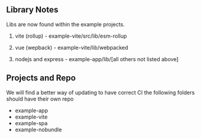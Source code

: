 ## Library Notes

Libs are now found within the example projects.

1. vite (rollup) - example-vite/src/lib/esm-rollup

2. vue (wepback) - example-vite/lib/webpacked

3. nodejs and express - example-app/lib/[all others not listed above]

## Projects and Repo

We will find a better way of updating to have correct CI the following folders should have their own repo
- example-app
- example-vite
- example-spa
- example-nobundle



